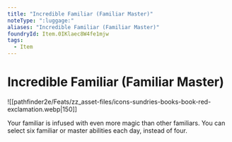 ```yaml
---
title: "Incredible Familiar (Familiar Master)"
noteType: ":luggage:"
aliases: "Incredible Familiar (Familiar Master)"
foundryId: Item.0IKlaec8W4fe1mjw
tags:
  - Item
---
```


# Incredible Familiar (Familiar Master)
![[pathfinder2e/Feats/zz_asset-files/icons-sundries-books-book-red-exclamation.webp|150]]

Your familiar is infused with even more magic than other familiars. You can select six familiar or master abilities each day, instead of four.
